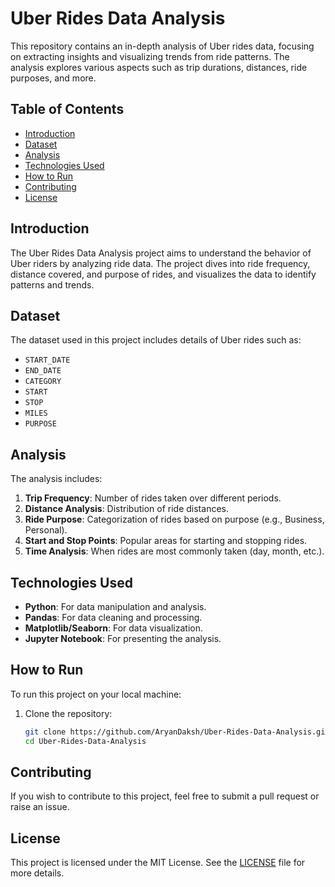 # Uber Rides Data Analysis

This repository contains an in-depth analysis of Uber rides data, focusing on extracting insights and visualizing trends from ride patterns. The analysis explores various aspects such as trip durations, distances, ride purposes, and more.

## Table of Contents
- [Introduction](#introduction)
- [Dataset](#dataset)
- [Analysis](#analysis)
- [Technologies Used](#technologies-used)
- [How to Run](#how-to-run)
- [Contributing](#contributing)
- [License](#license)

## Introduction

The Uber Rides Data Analysis project aims to understand the behavior of Uber riders by analyzing ride data. The project dives into ride frequency, distance covered, and purpose of rides, and visualizes the data to identify patterns and trends.

## Dataset

The dataset used in this project includes details of Uber rides such as:
- `START_DATE`
- `END_DATE`
- `CATEGORY`
- `START`
- `STOP`
- `MILES`
- `PURPOSE`

## Analysis

The analysis includes:
1. **Trip Frequency**: Number of rides taken over different periods.
2. **Distance Analysis**: Distribution of ride distances.
3. **Ride Purpose**: Categorization of rides based on purpose (e.g., Business, Personal).
4. **Start and Stop Points**: Popular areas for starting and stopping rides.
5. **Time Analysis**: When rides are most commonly taken (day, month, etc.).

## Technologies Used

- **Python**: For data manipulation and analysis.
- **Pandas**: For data cleaning and processing.
- **Matplotlib/Seaborn**: For data visualization.
- **Jupyter Notebook**: For presenting the analysis.

## How to Run

To run this project on your local machine:

1. Clone the repository:
   ```bash
   git clone https://github.com/AryanDaksh/Uber-Rides-Data-Analysis.git
   cd Uber-Rides-Data-Analysis

## Contributing

If you wish to contribute to this project, feel free to submit a pull request or raise an issue.

## License

This project is licensed under the MIT License. See the [LICENSE](LICENSE.txt) file for more details.